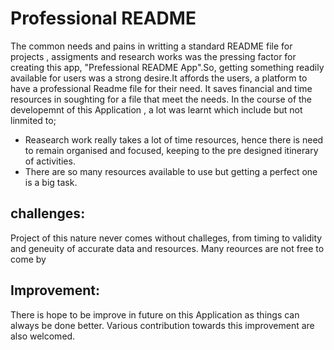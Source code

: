 # Professional README
The common needs and pains in writting a standard README file for projects , assigments and research works was the pressing factor for creating this app,
"Prefessional README App".So, getting something readily available for users was a strong desire.It affords the users, a platform to have a professional Readme file for their need. It saves financial and time resources in soughting for a file that meet the needs.
In the course of the developemnt of this Application , a lot was learnt which include but not linmited to;
- Reasearch work really takes a lot of time resources, hence there is need to remain organised and focused, keeping to the pre designed itinerary of activities.
- There are so many resources available to use but getting a perfect one is a big task.
## challenges:
Project of this nature never comes without challeges, from timing to validity and geneuity of accurate data and resources. Many reources are not free to come by
## Improvement:
There is hope to be improve in future on this Application as things can always be done better. Various contribution towards this improvement are also welcomed.
